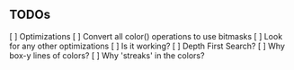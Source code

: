 
## TODOs
[ ] Optimizations
  [ ] Convert all color() operations to use bitmasks
  [ ] Look for any other optimizations
[ ] Is it working?
  [ ] Depth First Search?
  [ ] Why box-y lines of colors?
  [ ] Why 'streaks' in the colors?
